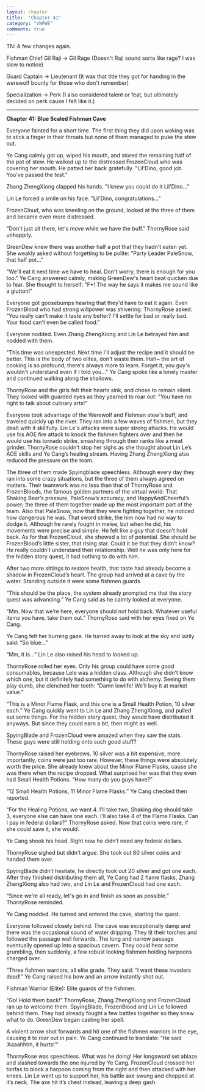 ```yaml
---
layout: chapter
title:  "Chapter 41"
category: "VWPWE"
comments: true
---
```


TN: A few changes again. 

Fishman Chief Gil Raji -> Gil Rage (Doesn't Raji sound sorta like rage? I was slow to notice)

Guard Captain -> Lieutenant (It was that title they got for handing in the werewolf bounty for those who don't remember)

Specialization -> Perk (I also considered talent or feat, but ultimately decided on perk cause I felt like it.)

---

**Chapter 41: Blue Scaled Fishman Cave**
 
Everyone fainted for a short time. The first thing they did upon waking was to stick a finger in their throats but none of them managed to puke the stew out.
 
Ye Cang calmly got up, wiped his mouth, and stored the remaining half of the pot of stew. He walked up to the distressed FrozenCloud who was covering her mouth. He patted her back gratefully. "Lil'Dino, good job. You've passed the test."
 
Zhang ZhengXiong clapped his hands. "I knew you could do it Lil'Dino..."
 
Lin Le forced a smile on his face. "Lil'Dino, congratulations..."
 
FrozenCloud, who was kneeling on the ground, looked at the three of them and became even more distressed.
 
"Don't just sit there, let's move while we have the buff." ThornyRose said unhappily.
 
GreenDew knew there was another half a pot that they hadn't eaten yet. She weakly asked without forgetting to be polite: "Party Leader PaleSnow, that half pot..."
 
"We'll eat it next time we have to heal. Don't worry, there is enough for you too." Ye Cang answered calmly, making GreenDew's heart beat quicken due to fear. She thought to herself: "F*! The way he says it makes me sound like a glutton!"
 
Everyone got goosebumps hearing that they'd have to eat it again. Even FrozenBlood who had strong willpower was shivering. ThornyRose asked: "You really can't make it taste any better? I'll settle for bad or really bad. Your food can't even be called food."
 
Everyone nodded. Even Zhang ZhengXiong and Lin Le betrayed him and nodded with them.
 
"This time was unexpected. Next time I'll adjust the recipe and it should be better. This is the body of two elites, don't waste them. Hah~ the art of cooking is so profound, there's always more to learn. Forget it, you guy's wouldn't understand even if I told you..." Ye Cang spoke like a lonely master and continued walking along the shallows.
 
ThornyRose and the girls felt their hearts sink, and chose to remain silent. They looked with guarded eyes as they yearned to roar out: "You have no right to talk about culinary arts!"
 
Everyone took advantage of the Werewolf and Fishman stew's buff, and traveled quickly up the river. They ran into a few waves of fishmen, but they dealt with it skillfully. Lin Le's attacks were super strong attacks. He would use his AOE fire attack to knock the fishmen fighters over and then he would use his tornado strike, smashing through their ranks like a meat grinder. ThornyRose couldn’t stop her sighs as she thought about Lin Le’s AOE skills and Ye Cang’s healing stream. Having Zhang ZhengXiong also reduced the pressure on the team.
 
The three of them made Spyingblade speechless. Although every day they ran into some crazy situations, but the three of them always agreed on matters. Their teamwork was no less than that of ThornyRose and FrozenBloods, the famous golden partners of the virtual world. That Shaking Bear’s pressure, PaleSnow’s accuracy, and HappyAndCheerful’s power; the three of them together made up the most important part of the team. Also that PaleSnow, now that they were fighting together, he noticed how dangerous he was. That sword strike, the him now had no way to dodge it. Although he rarely fought in melee, but when he did, his movements were precise and simple. He felt like a guy that doesn’t hold back. As for that FrozenCloud, she showed a lot of potential. She should be FrozenBlood’s little sister, that rising star. Could it be that they didn’t know? He really couldn’t understand their relationship. Well he was only here for the hidden story quest, it had nothing to do with him. 
 
After two more sittings to restore health, that taste had already become a shadow in FrozenCloud’s heart. The group had arrived at a cave by the water. Standing outside it were some fishmen guards.
 
“This should be the place, the system already prompted me that the story quest was advancing.” Ye Cang said as he calmly looked at everyone.
 
“Mm. Now that we’re here, everyone should not hold back. Whatever useful items you have, take them out.” ThornyRose said with her eyes fixed on Ye Cang. 
 
Ye Cang felt her burning gaze. He turned away to look at the sky and lazily said: “So blue...”
 
“Mm, it is...” Lin Le also raised his head to looked up.
 
ThornyRose rolled her eyes. Only his group could have some good consumables, because Lele was a hidden class. Although she didn’t know which one, but it definitely had something to do with alchemy. Seeing them play dumb, she clenched her teeth: “Damn lowlife! We’ll buy it at market value.”
 
“This is a Minor Flame Flask, and this one is a Small Health Potion, 10 silver each.” Ye Cang quickly went to Lin Le and Zhang ZhengXiong, and pulled out some things. For the hidden story quest, they would have distributed it anyways. But since they could earn a bit, then might as well.
 
SpyingBlade and FrozenCloud were amazed when they saw the stats. These guys were still holding onto such good stuff?
 
ThornyRose raised her eyebrows, 10 silver was a bit expensive, more importantly, coins were just too rare. However, these things were absolutely worth the price. She already knew about the Minor Flame Flasks, cause she was there when the recipe dropped. What surprised her was that they even had Small Health Potions. “How many do you guys have?”
 
“12 Small Health Potions, 11 Minor Flame Flasks.” Ye Cang checked then reported.
 
“For the Healing Potions, we want 4. I’ll take two, Shaking dog should take 3, everyone else can have one each. I’ll also take 4 of the Flame Flasks. Can I pay in federal dollars?” ThornyRose asked. Now that coins were rare, if she could save it, she would. 
 
Ye Cang shook his head. Right now he didn’t need any federal dollars. 
 
ThornyRose sighed but didn’t argue. She took out 80 silver coins and handed them over.
 
SpyingBlade didn’t hesitate, he directly took out 20 silver and got one each. After they finished distributing them all, Ye Cang had 2 flame flasks, Zhang ZhengXiong also had two, and Lin Le and FrozenCloud had one each. 
 
“Since we’re all ready, let's go in and finish as soon as possible.” ThornyRose reminded.
 
Ye Cang nodded. He turned and entered the cave, starting the quest.
 
Everyone followed closely behind. The cave was exceptionally damp and there was the occasional sound of water dripping. They lit their torches and followed the passage wall forwards. The long and narrow passage eventually opened up into a spacious cavern. They could hear some grumbling, then suddenly, a few robust looking fishmen holding harpoons charged over.
 
“Three fishmen warriors, all elite grade. They said: “I want these invaders dead!” Ye Cang raised his bow and an arrow instantly shot out.  
 
Fishman Warrior (Elite): Elite guards of the fishmen.
 
“Go! Hold them back!” ThornyRose, Zhang ZhengXiong and FrozenCloud ran up to welcome them. SpyingBlade, FrozenBlood and Lin Le followed behind them. They had already fought a few battles together so they knew what to do. GreenDew began casting her spell. 
 
A violent arrow shot forwards and hit one of the fishmen warriors in the eye, causing it to roar out in pain. Ye Cang continued to translate: “He said ‘Aaaahhhh, it hurts!’”
 
ThornyRose was speechless. What was he doing! Her longsword set ablaze and slashed towards the one injured by Ye Cang. FrozenCloud crossed her tonfas to block a harpoon coming from the right and then attacked with her knees. Lin Le went up to support her, his battle axe swung and chopped at it’s neck. The axe hit it’s chest instead, leaving a deep gash.